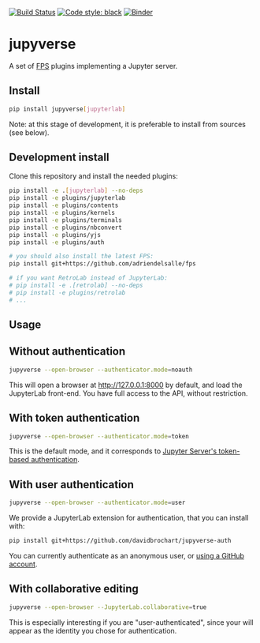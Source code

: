 [![Build Status](https://github.com/davidbrochart/jupyverse/workflows/CI/badge.svg)](https://github.com/davidbrochart/jupyverse/actions)
[![Code style: black](https://img.shields.io/badge/code%20style-black-000000.svg)](https://github.com/psf/black)
[![Binder](https://mybinder.org/badge_logo.svg)](https://mybinder.org/v2/gh/davidbrochart/jupyverse/HEAD?filepath=examples%2Fjupyverse.ipynb)

# jupyverse

A set of [FPS](https://github.com/adriendelsalle/fps) plugins implementing a Jupyter server.

## Install

```bash
pip install jupyverse[jupyterlab]
```

Note: at this stage of development, it is preferable to install from sources (see below).

## Development install

Clone this repository and install the needed plugins:

```bash
pip install -e .[jupyterlab] --no-deps
pip install -e plugins/jupyterlab
pip install -e plugins/contents
pip install -e plugins/kernels
pip install -e plugins/terminals
pip install -e plugins/nbconvert
pip install -e plugins/yjs
pip install -e plugins/auth

# you should also install the latest FPS:
pip install git+https://github.com/adriendelsalle/fps

# if you want RetroLab instead of JupyterLab:
# pip install -e .[retrolab] --no-deps
# pip install -e plugins/retrolab
# ...
```

## Usage

## Without authentication

```bash
jupyverse --open-browser --authenticator.mode=noauth
```

This will open a browser at http://127.0.0.1:8000 by default, and load the JupyterLab front-end.
You have full access to the API, without restriction.

## With token authentication

```bash
jupyverse --open-browser --authenticator.mode=token
```

This is the default mode, and it corresponds to
[Jupyter Server's token-based authentication](https://jupyter-server.readthedocs.io/en/latest/operators/security.html#security-in-the-jupyter-server).

## With user authentication

```bash
jupyverse --open-browser --authenticator.mode=user
```

We provide a JupyterLab extension for authentication, that you can install with:

```bash
pip install git+https://github.com/davidbrochart/jupyverse-auth
```

You can currently authenticate as an anonymous user, or
[using a GitHub account](https://github.com/davidbrochart/jupyverse-auth#authentication-with-github).

## With collaborative editing

```bash
jupyverse --open-browser --JupyterLab.collaborative=true
```

This is especially interesting if you are "user-authenticated", since your will appear as the
identity you chose for authentication.
